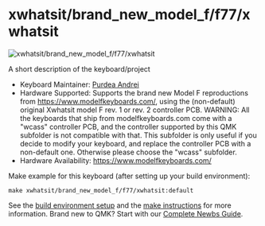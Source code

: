 # xwhatsit/brand_new_model_f/f77/xwhatsit

![xwhatsit/brand_new_model_f/f77/xwhatsit](https://www.modelfkeyboards.com/wp-content/uploads/2019/11/F62-F77-new.jpg)

A short description of the keyboard/project

* Keyboard Maintainer: [Purdea Andrei](https://github.com/purdeaandrei)
* Hardware Supported: Supports the brand new Model F reproductions from https://www.modelfkeyboards.com/, using the (non-default) original Xwhatsit model F rev. 1 or rev. 2 controller PCB.
  WARNING: All the keyboards that ship from modelfkeyboards.com come with a "wcass" controller PCB,
  and the controller supported by this QMK subfolder is not compatible with that.
  This subfolder is only useful if you decide to modify your keyboard, and replace the controller PCB
  with a non-default one. Otherwise please choose the "wcass" subfolder.
* Hardware Availability: https://www.modelfkeyboards.com/

Make example for this keyboard (after setting up your build environment):

    make xwhatsit/brand_new_model_f/f77/xwhatsit:default

See the [build environment setup](https://docs.qmk.fm/#/getting_started_build_tools) and the [make instructions](https://docs.qmk.fm/#/getting_started_make_guide) for more information. Brand new to QMK? Start with our [Complete Newbs Guide](https://docs.qmk.fm/#/newbs).

